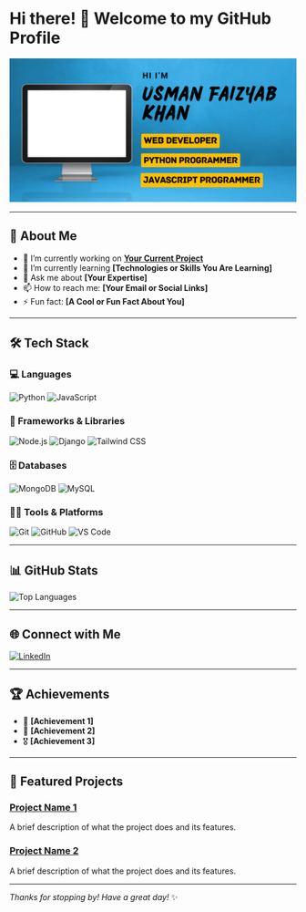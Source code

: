 # Hi there! 👋 Welcome to my GitHub Profile

![Profile Banner](https://github.com/USMAN-FAIZYAB-KHAN/USMAN-FAIZYAB-KHAN/blob/main/github-banner.png)

---

## 🌟 About Me

- 🔭 I’m currently working on **[Your Current Project](#)**
- 🌱 I’m currently learning **[Technologies or Skills You Are Learning]**
- 💬 Ask me about **[Your Expertise]**
- 📫 How to reach me: **[Your Email or Social Links]**
- ⚡ Fun fact: **[A Cool or Fun Fact About You]**

---

## 🛠️ Tech Stack

### 💻 Languages
![Python](https://img.shields.io/badge/Python-%2314354C.svg?style=for-the-badge&logo=python&logoColor=white)
![JavaScript](https://img.shields.io/badge/JavaScript-%23F7DF1E.svg?style=for-the-badge&logo=javascript&logoColor=black)

### 🚀 Frameworks & Libraries
![Node.js](https://img.shields.io/badge/Node.js-%23339933.svg?style=for-the-badge&logo=node.js&logoColor=white)
![Django](https://img.shields.io/badge/Django-%23092E20.svg?style=for-the-badge&logo=django&logoColor=white)
![Tailwind CSS](https://img.shields.io/badge/Tailwind%20CSS-%2338B2AC.svg?style=for-the-badge&logo=tailwind-css&logoColor=white)

### 🗄️ Databases
![MongoDB](https://img.shields.io/badge/MongoDB-%2347A248.svg?style=for-the-badge&logo=mongodb&logoColor=white)
![MySQL](https://img.shields.io/badge/MySQL-%234479A1.svg?style=for-the-badge&logo=mysql&logoColor=white)

### 🧑‍💻 Tools & Platforms
![Git](https://img.shields.io/badge/Git-%23F05032.svg?style=for-the-badge&logo=git&logoColor=white)
![GitHub](https://img.shields.io/badge/GitHub-%23181717.svg?style=for-the-badge&logo=github&logoColor=white)
![VS Code](https://img.shields.io/badge/VS%20Code-%23007ACC.svg?style=for-the-badge&logo=visual-studio-code&logoColor=white)


---

## 📊 GitHub Stats

![Top Languages](https://github-readme-stats.vercel.app/api/top-langs/?username=USMAN-FAIZYAB-KHAN&layout=compact&theme=dark)

---

## 🌐 Connect with Me

[![LinkedIn](https://img.shields.io/badge/-LinkedIn-0077B5?logo=linkedin&logoColor=white)](https://linkedin.com/in/YourProfile)

---

## 🏆 Achievements

- 🥇 **[Achievement 1]**
- 🏅 **[Achievement 2]**
- 🎖️ **[Achievement 3]**

---

## 📂 Featured Projects

### [Project Name 1](https://github.com/YourUsername/YourProject1)
A brief description of what the project does and its features.

### [Project Name 2](https://github.com/YourUsername/YourProject2)
A brief description of what the project does and its features.

---

_Thanks for stopping by! Have a great day!_ ✨
